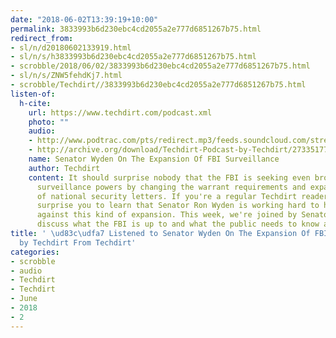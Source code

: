 ```yaml
---
date: "2018-06-02T13:39:19+10:00"
permalink: 3833993b6d230ebc4cd2055a2e777d6851267b75.html
redirect_from:
- sl/n/d20180602133919.html
- sl/n/s/h3833993b6d230ebc4cd2055a2e777d6851267b75.html
- scrobble/2018/06/02/3833993b6d230ebc4cd2055a2e777d6851267b75.html
- sl/n/s/ZNW5fehdKj7.html
- scrobble/Techdirt//3833993b6d230ebc4cd2055a2e777d6851267b75.html
listen-of:
  h-cite:
    url: https://www.techdirt.com/podcast.xml
    photo: ""
    audio:
    - http://www.podtrac.com/pts/redirect.mp3/feeds.soundcloud.com/stream/273351773-techdirt-senator-wyden-on-the-expansion-of-fbi-surveillance.mp3
    - http://archive.org/download/Techdirt-Podcast-by-Techdirt/273351773-techdirt-senator-wyden-on-the-expansion-of-fbi-surveillance.mp3
    name: Senator Wyden On The Expansion Of FBI Surveillance
    author: Techdirt
    content: It should surprise nobody that the FBI is seeking even broader digital
      surveillance powers by changing the warrant requirements and expanding the power
      of national security letters. If you're a regular Techdirt reader, it also won't
      surprise you to learn that Senator Ron Wyden is working hard to hold the line
      against this kind of expansion. This week, we're joined by Senator Wyden to
      discuss what the FBI is up to and what the public needs to know about it.
title: ' \ud83c\udfa7 Listened to Senator Wyden On The Expansion Of FBI Surveillance
  by Techdirt From Techdirt'
categories:
- scrobble
- audio
- Techdirt
- Techdirt
- June
- 2018
- 2
---
```

